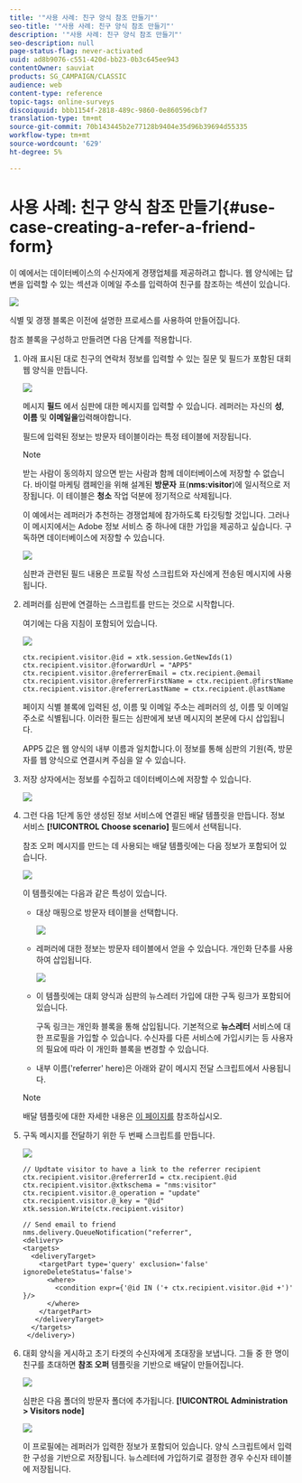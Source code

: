 ```yaml
---
title: '"사용 사례: 친구 양식 참조 만들기"'
seo-title: '"사용 사례: 친구 양식 참조 만들기"'
description: '"사용 사례: 친구 양식 참조 만들기"'
seo-description: null
page-status-flag: never-activated
uuid: ad8b9076-c551-420d-bb23-0b3c645ee943
contentOwner: sauviat
products: SG_CAMPAIGN/CLASSIC
audience: web
content-type: reference
topic-tags: online-surveys
discoiquuid: bbb1154f-2818-489c-9860-0e860596cbf7
translation-type: tm+mt
source-git-commit: 70b143445b2e77128b9404e35d96b39694d55335
workflow-type: tm+mt
source-wordcount: '629'
ht-degree: 5%

---
```



# 사용 사례: 친구 양식 참조 만들기{#use-case-creating-a-refer-a-friend-form}

이 예에서는 데이터베이스의 수신자에게 경쟁업체를 제공하려고 합니다. 웹 양식에는 답변을 입력할 수 있는 섹션과 이메일 주소를 입력하여 친구를 참조하는 섹션이 있습니다.

![](assets/s_ncs_admin_survey_viral_sample_0.png)

식별 및 경쟁 블록은 이전에 설명한 프로세스를 사용하여 만들어집니다.

참조 블록을 구성하고 만들려면 다음 단계를 적용합니다.

1. 아래 표시된 대로 친구의 연락처 정보를 입력할 수 있는 질문 및 필드가 포함된 대회 웹 양식을 만듭니다.

   ![](assets/s_ncs_admin_survey_viral_sample_2.png)

   메시지 **필드** 에서 심판에 대한 메시지를 입력할 수 있습니다. 레퍼러는 자신의 **성**, **이름** 및 **이메일을**&#x200B;입력해야합니다.

   필드에 입력된 정보는 방문자 테이블이라는 특정 테이블에 저장됩니다.

   >[!NOTE]
   >
   >받는 사람이 동의하지 않으면 받는 사람과 함께 데이터베이스에 저장할 수 없습니다. 바이럴 마케팅 캠페인을 위해 설계된 **방문자** 표(**nms:visitor**)에 일시적으로 저장됩니다. 이 테이블은 **청소** 작업 덕분에 정기적으로 삭제됩니다.
   >
   >이 예에서는 레퍼러가 추천하는 경쟁업체에 참가하도록 타깃팅할 것입니다. 그러나 이 메시지에서는 Adobe 정보 서비스 중 하나에 대한 가입을 제공하고 싶습니다. 구독하면 데이터베이스에 저장할 수 있습니다.

   ![](assets/s_ncs_admin_survey_viral_sample_5.png)

   심판과 관련된 필드 내용은 프로필 작성 스크립트와 자신에게 전송된 메시지에 사용됩니다.

1. 레퍼러를 심판에 연결하는 스크립트를 만드는 것으로 시작합니다.

   여기에는 다음 지침이 포함되어 있습니다.

   ![](assets/s_ncs_admin_survey_viral_sample_4.png)

   ```
   ctx.recipient.visitor.@id = xtk.session.GetNewIds(1)
   ctx.recipient.visitor.@forwardUrl = "APP5"
   ctx.recipient.visitor.@referrerEmail = ctx.recipient.@email
   ctx.recipient.visitor.@referrerFirstName = ctx.recipient.@firstName
   ctx.recipient.visitor.@referrerLastName = ctx.recipient.@lastName
   ```

   페이지 식별 블록에 입력된 성, 이름 및 이메일 주소는 레퍼러의 성, 이름 및 이메일 주소로 식별됩니다. 이러한 필드는 심판에게 보낸 메시지의 본문에 다시 삽입됩니다.

   APP5 값은 웹 양식의 내부 이름과 일치합니다.이 정보를 통해 심판의 기원(즉, 방문자를 웹 양식으로 연결시켜 주심을 알 수 있습니다.

1. 저장 상자에서는 정보를 수집하고 데이터베이스에 저장할 수 있습니다.

   ![](assets/s_ncs_admin_survey_viral_sample_4b.png)

1. 그런 다음 1단계 동안 생성된 정보 서비스에 연결된 배달 템플릿을 만듭니다. 정보 서비스 **[!UICONTROL Choose scenario]** 필드에서 선택됩니다.

   참조 오퍼 메시지를 만드는 데 사용되는 배달 템플릿에는 다음 정보가 포함되어 있습니다.

   ![](assets/s_ncs_admin_survey_viral_sample_7.png)

   이 템플릿에는 다음과 같은 특성이 있습니다.

   * 대상 매핑으로 방문자 테이블을 선택합니다.

      ![](assets/s_ncs_admin_survey_viral_sample_7b.png)

   * 레퍼러에 대한 정보는 방문자 테이블에서 얻을 수 있습니다. 개인화 단추를 사용하여 삽입됩니다.

      ![](assets/s_ncs_admin_survey_viral_sample_7a.png)

   * 이 템플릿에는 대회 양식과 심판의 뉴스레터 가입에 대한 구독 링크가 포함되어 있습니다.

      구독 링크는 개인화 블록을 통해 삽입됩니다. 기본적으로 **뉴스레터** 서비스에 대한 프로필을 가입할 수 있습니다. 수신자를 다른 서비스에 가입시키는 등 사용자의 필요에 따라 이 개인화 블록을 변경할 수 있습니다.

   * 내부 이름(&#39;referrer&#39; here)은 아래와 같이 메시지 전달 스크립트에서 사용됩니다.
   >[!NOTE]
   >
   >배달 템플릿에 대한 자세한 내용은 [이 페이지를](../../delivery/using/about-templates.md) 참조하십시오.

1. 구독 메시지를 전달하기 위한 두 번째 스크립트를 만듭니다.

   ![](assets/s_ncs_admin_survey_viral_sample_7c.png)

   ```
   // Updtate visitor to have a link to the referrer recipient
   ctx.recipient.visitor.@referrerId = ctx.recipient.@id
   ctx.recipient.visitor.@xtkschema = "nms:visitor"
   ctx.recipient.visitor.@_operation = "update" 
   ctx.recipient.visitor.@_key = "@id" 
   xtk.session.Write(ctx.recipient.visitor)
   
   // Send email to friend
   nms.delivery.QueueNotification("referrer",
   <delivery>
   <targets>
     <deliveryTarget>
       <targetPart type='query' exclusion='false' ignoreDeleteStatus='false'>
         <where>
           <condition expr={'@id IN ('+ ctx.recipient.visitor.@id +')' }/>
         </where>
       </targetPart>
      </deliveryTarget>
     </targets>
    </delivery>)
   ```

1. 대회 양식을 게시하고 초기 타겟의 수신자에게 초대장을 보냅니다. 그들 중 한 명이 친구를 초대하면 **참조 오퍼** 템플릿을 기반으로 배달이 만들어집니다.

   ![](assets/s_ncs_admin_survey_viral_sample_8.png)

   심판은 다음 폴더의 방문자 폴더에 추가됩니다. **[!UICONTROL Administration > Visitors node]**

   ![](assets/s_ncs_admin_survey_viral_sample_9.png)

   이 프로필에는 레퍼러가 입력한 정보가 포함되어 있습니다. 양식 스크립트에서 입력한 구성을 기반으로 저장됩니다. 뉴스레터에 가입하기로 결정한 경우 수신자 테이블에 저장됩니다.


